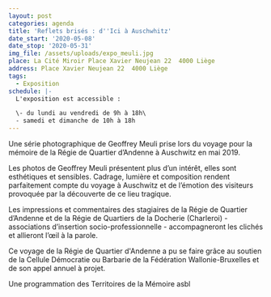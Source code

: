 ```yaml
---
layout: post
categories: agenda
title: 'Reflets brisés : d''Ici à Auschwhitz'
date_start: '2020-05-08'
date_stop: '2020-05-31'
img_file: /assets/uploads/expo_meuli.jpg
place: La Cité Miroir Place Xavier Neujean 22  4000 Liège
address: Place Xavier Neujean 22  4000 Liège
tags:
  - Exposition
schedule: |-
  L'exposition est accessible :

  \- du lundi au vendredi de 9h à 18h\
  - samedi et dimanche de 10h à 18h
---
```

Une série photographique de Geoffrey Meuli prise lors du voyage pour la mémoire de la Régie de Quartier d’Andenne à Auschwitz en mai 2019.

Les photos de Geoffrey Meuli présentent plus d’un intérêt, elles sont esthétiques et sensibles. Cadrage, lumière et composition rendent parfaitement compte du voyage à Auschwitz et de l’émotion des visiteurs provoquée par la découverte de ce lieu tragique.

Les impressions et commentaires des stagiaires de la Régie de Quartier d’Andenne et de la Régie de Quartiers de la Docherie (Charleroi) - associations d’insertion socio-professionnelle - accompagneront les clichés et allieront l’œil à la parole.

Ce voyage de la Régie de Quartier d'Andenne a pu se faire grâce au soutien de la Cellule Démocratie ou Barbarie de la Fédération Wallonie-Bruxelles et de son appel annuel à projet.

Une programmation des Territoires de la Mémoire asbl